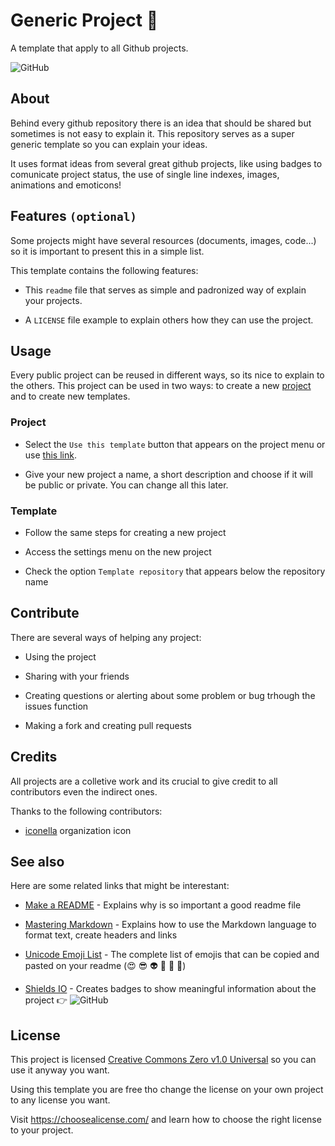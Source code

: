 # Generic Project 📄

A template that apply to all Github projects.

![GitHub](https://img.shields.io/github/license/template-home/generic-project)

## About 

Behind every github repository there is an idea that should be shared but sometimes is not easy to explain it. This repository serves as a super generic template so you can explain your ideas.

It uses format ideas from several great github projects, like using badges to comunicate project status, the use of single line indexes, images, animations and emoticons!
	
## Features `(optional)`

Some projects might have several resources (documents, images, code...) so it is important to present this in a simple list. 

This template contains the following features:

- This `readme` file that serves as simple and padronized way of explain your projects.

- A `LICENSE` file example to explain others how they can use the project.

## Usage

Every public project can be reused in different ways, so its nice to explain to the others. This project can be used in two ways: to create a new [project](#project) and to create new templates.

### Project

- Select the `Use this template` button that appears on the project menu or use [this link](https://github.com/template-home/generic-project/generate).

- Give your new project a name, a short description and choose if it will be public or private. You can change all this later.

### Template

- Follow the same steps for creating a new project

- Access the settings menu on the new project

- Check the option `Template repository` that appears below the repository name


## Contribute

There are several ways of helping any project:

- Using the project

- Sharing with your friends

- Creating questions or alerting about some problem or bug trhough the issues function

- Making a fork and creating pull requests

## Credits 

All projects are a colletive work and its crucial to give credit to all contributors even the indirect ones.

Thanks to the following contributors:

- [iconella](https://www.iconfinder.com/iconella) organization icon

## See also

Here are some related links that might be interestant: 

- [Make a README](https://www.makeareadme.com/) - Explains why is so important a good readme file

- [Mastering Markdown](https://guides.github.com/features/mastering-markdown/) - Explains how to use the Markdown language to format text, create headers and links

- [Unicode Emoji List](https://unicode.org/emoji/charts/full-emoji-list.html#1f36d) - The complete list of emojis that can be copied and pasted on your readme (😍 😎 👽 👻 🙈 👀)

- [Shields IO](https://shields.io/) - Creates badges to show meaningful information about the project 👉 ![GitHub](https://img.shields.io/github/license/template-home/generic-project)

## License

This project is licensed [Creative Commons Zero v1.0 Universal](LICENSE) so you can use it anyway you want. 

Using this template you are free tho change the license on your own project to any license you want.

Visit <https://choosealicense.com/> and learn how to choose the right license to your project.
